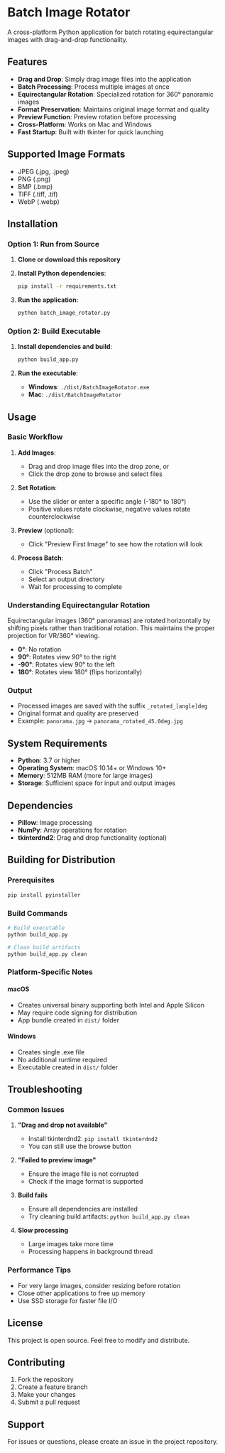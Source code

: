 # Batch Image Rotator

A cross-platform Python application for batch rotating equirectangular images with drag-and-drop functionality.

## Features

- **Drag and Drop**: Simply drag image files into the application
- **Batch Processing**: Process multiple images at once
- **Equirectangular Rotation**: Specialized rotation for 360° panoramic images
- **Format Preservation**: Maintains original image format and quality
- **Preview Function**: Preview rotation before processing
- **Cross-Platform**: Works on Mac and Windows
- **Fast Startup**: Built with tkinter for quick launching

## Supported Image Formats

- JPEG (.jpg, .jpeg)
- PNG (.png)
- BMP (.bmp)
- TIFF (.tiff, .tif)
- WebP (.webp)

## Installation

### Option 1: Run from Source

1. **Clone or download this repository**

2. **Install Python dependencies**:
   ```bash
   pip install -r requirements.txt
   ```

3. **Run the application**:
   ```bash
   python batch_image_rotator.py
   ```

### Option 2: Build Executable

1. **Install dependencies and build**:
   ```bash
   python build_app.py
   ```

2. **Run the executable**:
   - **Windows**: `./dist/BatchImageRotator.exe`
   - **Mac**: `./dist/BatchImageRotator`

## Usage

### Basic Workflow

1. **Add Images**: 
   - Drag and drop image files into the drop zone, or
   - Click the drop zone to browse and select files

2. **Set Rotation**:
   - Use the slider or enter a specific angle (-180° to 180°)
   - Positive values rotate clockwise, negative values rotate counterclockwise

3. **Preview** (optional):
   - Click "Preview First Image" to see how the rotation will look

4. **Process Batch**:
   - Click "Process Batch"
   - Select an output directory
   - Wait for processing to complete

### Understanding Equirectangular Rotation

Equirectangular images (360° panoramas) are rotated horizontally by shifting pixels rather than traditional rotation. This maintains the proper projection for VR/360° viewing.

- **0°**: No rotation
- **90°**: Rotates view 90° to the right
- **-90°**: Rotates view 90° to the left
- **180°**: Rotates view 180° (flips horizontally)

### Output

- Processed images are saved with the suffix `_rotated_[angle]deg`
- Original format and quality are preserved
- Example: `panorama.jpg` → `panorama_rotated_45.0deg.jpg`

## System Requirements

- **Python**: 3.7 or higher
- **Operating System**: macOS 10.14+ or Windows 10+
- **Memory**: 512MB RAM (more for large images)
- **Storage**: Sufficient space for input and output images

## Dependencies

- **Pillow**: Image processing
- **NumPy**: Array operations for rotation
- **tkinterdnd2**: Drag and drop functionality (optional)

## Building for Distribution

### Prerequisites

```bash
pip install pyinstaller
```

### Build Commands

```bash
# Build executable
python build_app.py

# Clean build artifacts
python build_app.py clean
```

### Platform-Specific Notes

#### macOS
- Creates universal binary supporting both Intel and Apple Silicon
- May require code signing for distribution
- App bundle created in `dist/` folder

#### Windows
- Creates single .exe file
- No additional runtime required
- Executable created in `dist/` folder

## Troubleshooting

### Common Issues

1. **"Drag and drop not available"**
   - Install tkinterdnd2: `pip install tkinterdnd2`
   - You can still use the browse button

2. **"Failed to preview image"**
   - Ensure the image file is not corrupted
   - Check if the image format is supported

3. **Build fails**
   - Ensure all dependencies are installed
   - Try cleaning build artifacts: `python build_app.py clean`

4. **Slow processing**
   - Large images take more time
   - Processing happens in background thread

### Performance Tips

- For very large images, consider resizing before rotation
- Close other applications to free up memory
- Use SSD storage for faster file I/O

## License

This project is open source. Feel free to modify and distribute.

## Contributing

1. Fork the repository
2. Create a feature branch
3. Make your changes
4. Submit a pull request

## Support

For issues or questions, please create an issue in the project repository. 